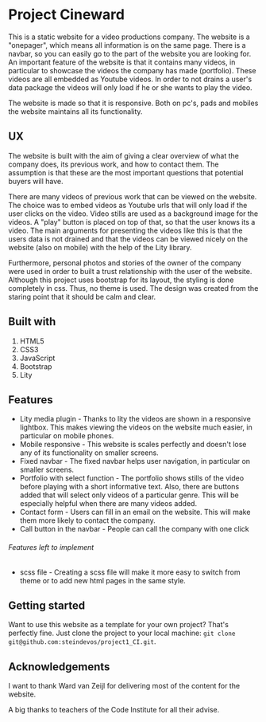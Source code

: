 # Project Cineward
This is a static website for a video productions company. The website is a "onepager", which means all information is on the same page. There is a navbar, so you can easily go to the part of the website you are looking for. An important feature of the website is that it contains many videos, in particular to showcase the videos the company has made (portfolio). These videos are all embedded as Youtube videos. In order to not drains a user's data package the videos will only load if he or she wants to play the video. 

The website is made so that it is responsive. Both on pc's, pads and mobiles the website maintains all its functionality. 

## UX 
The website is built with the aim of giving a clear overview of what the company does, its previous work, and how to contact them. The assumption is that these are the most important questions that potential buyers will have. 

There are many videos of previous work that can be viewed on the website. The choice was to embed videos as Youtube urls that will only load if the user clicks on the video. Video stills are used as a background image for the videos. A "play" button is placed on top of that, so that the user knows its a video. The main arguments for presenting the videos like this is that the users data is not drained and that the videos can be viewed nicely on the website (also on mobile) with the help of the Lity library. 

Furthermore, personal photos and stories of the owner of the company were used in order to built a trust relationship with the user of the website. 
Although this project uses bootstrap for its layout, the styling is done completely in css. Thus, no theme is used. The design was created from the staring point that it should be calm and clear. 

## Built with
1. HTML5
2. CSS3
3. JavaScript
4. Bootstrap
5. Lity

## Features
* Lity media plugin - Thanks to lity the videos are shown in a responsive lightbox. This makes viewing the videos on the website much easier, in particular on mobile phones. 
* Mobile responsive - This website is scales perfectly and doesn't lose any of its functionality on smaller screens. 
* Fixed navbar - The fixed navbar helps user navigation, in particular on smaller screens. 
* Portfolio with select function - The portfolio shows stills of the video before playing with a short informative text. Also, there are buttons added that will select only videos of a particular genre. This will be especially helpful when there are many videos added. 
* Contact form - Users can fill in an email on the website. This will make them more likely to contact the company. 
* Call button in the navbar - People can call the company with one click

###### Features left to implement
* scss file - Creating a scss file will make it more easy to switch from theme or to add new html pages in the same style. 

## Getting started
Want to use this website as a template for your own project? That's perfectly fine. Just clone the project to your local machine: ```git clone git@github.com:steindevos/project1_CI.git```. 

## Acknowledgements 
I want to thank Ward van Zeijl for delivering most of the content for the website. 

A big thanks to teachers of the Code Institute for all their advise. 






